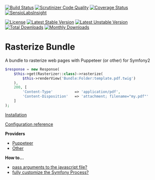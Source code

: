 [![Build Status](https://travis-ci.org/Padam87/RasterizeBundle.svg?branch=master)](https://travis-ci.org/Padam87/RasterizeBundle)
[![Scrutinizer Code Quality](https://scrutinizer-ci.com/g/Padam87/RasterizeBundle/badges/quality-score.png?s=dbb22e5306bff73f2b3494261ddb8d6d7c6b35d7)](https://scrutinizer-ci.com/g/Padam87/RasterizeBundle/)
[![Coverage Status](https://coveralls.io/repos/Padam87/RasterizeBundle/badge.png)](https://coveralls.io/r/Padam87/RasterizeBundle)
[![SensioLabsInsight](https://insight.sensiolabs.com/projects/7e2ecf7a-40d7-41f4-9103-a99593c435d2/mini.png)](https://insight.sensiolabs.com/projects/7e2ecf7a-40d7-41f4-9103-a99593c435d2)

[![License](https://poser.pugx.org/padam87/rasterize-bundle/license.png)](https://packagist.org/packages/padam87/rasterize-bundle)
[![Latest Stable Version](https://poser.pugx.org/padam87/rasterize-bundle/v/stable.png)](https://packagist.org/packages/padam87/rasterize-bundle)
[![Latest Unstable Version](https://poser.pugx.org/padam87/rasterize-bundle/v/unstable.png)](https://packagist.org/packages/padam87/rasterize-bundle)
[![Total Downloads](https://poser.pugx.org/padam87/rasterize-bundle/downloads.png)](https://packagist.org/packages/padam87/rasterize-bundle)
[![Monthly Downloads](https://poser.pugx.org/padam87/rasterize-bundle/d/monthly.png)](https://packagist.org/packages/padam87/rasterize-bundle)

# Rasterize Bundle #

A bundle to rasterize web pages with Puppeteer (or other) for Symfony2

```php
$response = new Response(
    $this->get(Rasterizer::class)->rasterize(
        $this->renderView('Bundle:Folder:template.pdf.twig')
    ),
    200, [
        'Content-Type'          => 'application/pdf',
        'Content-Disposition'   => 'attachment; filename="my.pdf"'
    ]
);
```

[Installation](Resources/docs/configuration_reference.md)

[Configuration reference](Resources/docs/configuration_reference.md)

**Providers**
- [Puppeteer](Resources/docs/provider/puppeteer.md)
- [Other](Resources/docs/provider/other.md)

**How to...**
 - [pass arguments to the javascript file?](Resources/docs/how_to_pass_arguments.md)
 - [fully customize the Symfony Process?](Resources/docs/how_to_customize_the_process.md)



